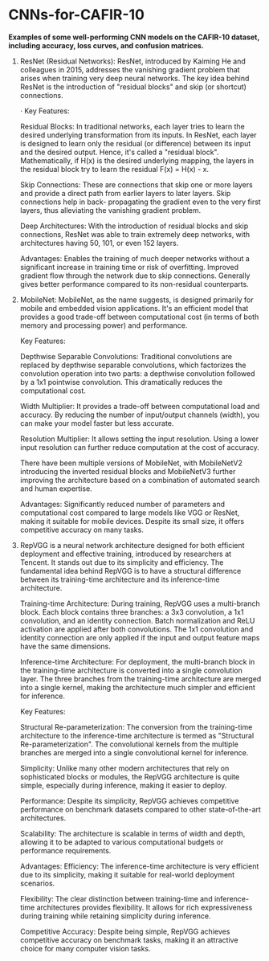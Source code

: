 # CNNs-for-CAFIR-10
**Examples of some well-performing CNN models on the CAFIR-10 dataset, including accuracy, loss curves, and confusion matrices.**

1. ResNet (Residual Networks): ResNet, introduced by Kaiming He and colleagues in 2015, addresses the vanishing gradient problem that arises when training very deep neural networks. The key idea behind ResNet is the introduction of "residual blocks" and skip (or shortcut) connections.

   · Key Features:

   Residual Blocks: In traditional networks, each layer tries to learn the desired underlying transformation from its inputs. In ResNet, each layer is designed to learn only 
   the residual (or difference) between its input and the desired output. Hence, it's called a "residual block". Mathematically, if H(x) is the desired underlying mapping, 
   the layers in the residual block try to learn the residual F(x) = H(x) - x.

   Skip Connections: These are connections that skip one or more layers and provide a direct path from earlier layers to later layers. Skip connections help in back- 
   propagating the gradient even to the very first layers, thus alleviating the vanishing gradient problem.

   Deep Architectures: With the introduction of residual blocks and skip connections, ResNet was able to train extremely deep networks, with architectures having 50, 101, or 
   even 152 layers.

   Advantages: Enables the training of much deeper networks without a significant increase in training time or risk of overfitting. Improved gradient flow through the 
   network due to skip connections. Generally gives better performance compared to its non-residual counterparts.

2. MobileNet: MobileNet, as the name suggests, is designed primarily for mobile and embedded vision applications. It's an efficient model that provides a good trade-off between computational cost (in terms of both memory and processing power) and performance.

   Key Features:

   Depthwise Separable Convolutions: Traditional convolutions are replaced by depthwise separable convolutions, which factorizes the convolution operation into two parts: a 
   depthwise convolution followed by a 1x1 pointwise convolution. This dramatically reduces the computational cost.

   Width Multiplier: It provides a trade-off between computational load and accuracy. By reducing the number of input/output channels (width), you can make your model faster 
   but less accurate.

   Resolution Multiplier: It allows setting the input resolution. Using a lower input resolution can further reduce computation at the cost of accuracy.

   There have been multiple versions of MobileNet, with MobileNetV2 introducing the inverted residual blocks and MobileNetV3 further improving the architecture based on a 
   combination of automated search and human expertise.

   Advantages: Significantly reduced number of parameters and computational cost compared to large models like VGG or ResNet, making it suitable for mobile devices. Despite 
   its small size, it offers competitive accuracy on many tasks.

3. RepVGG is a neural network architecture designed for both efficient deployment and effective training, introduced by researchers at Tencent. It stands out due to its simplicity and efficiency. The fundamental idea behind RepVGG is to have a structural difference between its training-time architecture and its inference-time architecture.

   Training-time Architecture: During training, RepVGG uses a multi-branch block. Each block contains three branches: a 3x3 convolution, a 1x1 convolution, and an identity 
   connection. Batch normalization and ReLU activation are applied after both convolutions. The 1x1 convolution and identity connection are only applied if the input and 
   output feature maps have the same dimensions.

   Inference-time Architecture: For deployment, the multi-branch block in the training-time architecture is converted into a single convolution layer. The three branches 
   from the training-time architecture are merged into a single kernel, making the architecture much simpler and efficient for inference.

   Key Features:

   Structural Re-parameterization: The conversion from the training-time architecture to the inference-time architecture is termed as "Structural Re-parameterization". The 
   convolutional kernels from the multiple branches are merged into a single convolutional kernel for inference.

   Simplicity: Unlike many other modern architectures that rely on sophisticated blocks or modules, the RepVGG architecture is quite simple, especially during inference, 
   making it easier to deploy.

   Performance: Despite its simplicity, RepVGG achieves competitive performance on benchmark datasets compared to other state-of-the-art architectures.

   Scalability: The architecture is scalable in terms of width and depth, allowing it to be adapted to various computational budgets or performance requirements.

   Advantages:
   Efficiency: The inference-time architecture is very efficient due to its simplicity, making it suitable for real-world deployment scenarios.

   Flexibility: The clear distinction between training-time and inference-time architectures provides flexibility. It allows for rich expressiveness during training while 
   retaining simplicity during inference.

   Competitive Accuracy: Despite being simple, RepVGG achieves competitive accuracy on benchmark tasks, making it an attractive choice for many computer vision tasks.

